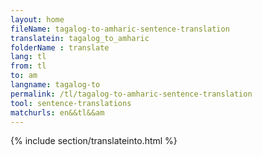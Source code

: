 ```yaml
---
layout: home
fileName: tagalog-to-amharic-sentence-translation
translatein: tagalog_to_amharic
folderName : translate
lang: tl
from: tl
to: am
langname: tagalog-to
permalink: /tl/tagalog-to-amharic-sentence-translation
tool: sentence-translations
matchurls: en&&tl&&am
---
```

{% include section/translateinto.html %}
